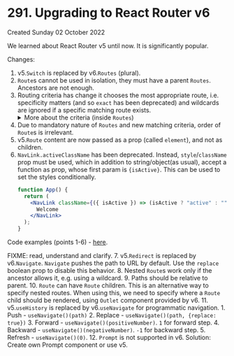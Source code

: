 # 291. Upgrading to React Router v6
Created Sunday 02 October 2022

We learned about React Router v5 until now. It is significantly popular.

Changes:
1. v5.`Switch` is replaced by v6.`Routes` (plural).
2. `Route`s cannot be used in isolation, they must have a parent `Routes`. Ancestors are not enough.
3. Routing criteria has change it chooses the most appropriate route, i.e. specificity matters (and so `exact` has been deprecated) and wildcards are ignored if a specific matching route exists. <details><summary>More about the criteria (inside `Routes`)</summary>
	<ol>
		<li>Literal path</li>
		<li>Dynamic path</li>
		<li>Wildcard</li>
	</ol>
   </details>
4. Due to mandatory nature of `Routes` and new matching criteria, order of `Route`s is irrelevant.
5. v5.`Route` content are now passed as a prop (called `element`), and not as children.
6. `NavLink.activeClassName` has been deprecated. Instead, `style`/`className` prop must be used, which in addition to string/object(as usual), accept a function as prop, whose first param is `{isActive}`. This can be used to set the styles conditionally.
	```jsx
	function App() {
	  return (
	    <NavLink className={({ isActive }) => (isActive ? "active" : "")}>
	      Welcome
	    </NavLink>
	  );
	}
	```

Code examples (points 1-6) - [here](https://github.com/exemplar-codes/react-router-demo-v6).

FIXME: read, understand and clarify.
7. v5.`Redirect` is replaced by v6.`Navigate`. `Navigate` pushes the path to URL by default. Use the `replace` boolean prop to disable this behavior.
8. Nested `Route`s work only if the ancestor allows it, e.g. using a wildcard.
9. Paths should be relative to parent.
10. `Route` can have `Route` children. This is an alternative way to specify nested routes. When using this, we need to specify where a `Route` child should be rendered, using `Outlet` component provided by v6.
11. v5.`useHistory` is replaced by v6.`useNavigate` for programmatic navigation. 
	1. Push - `useNavigate()(path)`
	2. Replace - `useNavigate()(path, {replace: true})`
	3. Forward - `useNavigate()(positiveNumber)`. `1` for forward step.
	4. Backward - `useNavigate()(negativeNumber)`. `-1` for backward step.
	5. Refresh - `useNavigate()(0)`.
12. `Prompt` is not supported in v6. Solution: Create own Prompt component or use v5.